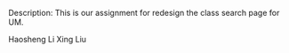 Description:
This is our assignment for redesign the class search page for UM.

Haosheng Li
Xing Liu

